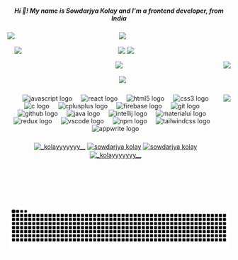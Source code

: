 <h5 align="center">Hi 👋! My name is Sowdarjya Kolay and I'm a frontend developer, from India</h5>

###
<img align="left" height="150" src="https://media.tenor.com/Q3h6crA__hcAAAAM/itadori-yuji-hello.gif"  />

<div align="center">
  

![](https://github-readme-stats.vercel.app/api/top-langs/?username=Sowdarjya&theme=radical&border=true&border_color=ffffff&include_all_commits=true&count_private=true&layout=compact)<br/>


![](https://github-profile-summary-cards.vercel.app/api/cards/repos-per-language?username=Sowdarjya&theme=radical&border=true&border_color=ffffff&include_all_commits=true&count_private=true&layout=compact)
<img align="left" src="https://media.tenor.com/iRkL6OMGhU4AAAAM/alarm.gif"  />
![](https://github-profile-summary-cards.vercel.app/api/cards/most-commit-language?username=Sowdarjya&theme=radical&border=true&border_color=ffffff&include_all_commits=true&count_private=true&layout=compact)

![](https://github-readme-streak-stats.herokuapp.com/?user=Sowdarjya&theme=radical&hide_border=false&border=true&border_color=ffffff)
<img align="right" src="https://media.tenor.com/PGEpDsrsYcIAAAAM/luffy-one-piece-anime.gif"  />

![](http://github-profile-summary-cards.vercel.app/api/cards/profile-details?username=Sowdarjya&theme=transparent)

</div>

###

<img align="right" height="250" src="https://media.tenor.com/xA2tAXgKt5UAAAAM/kuroo-tetsurou-haikyuu.gif"  />

###

<div align="center">
  <img src="https://cdn.jsdelivr.net/gh/devicons/devicon/icons/javascript/javascript-original.svg" height="30" alt="javascript logo"  />
  <img width="12" />
  <img src="https://cdn.jsdelivr.net/gh/devicons/devicon/icons/react/react-original.svg" height="30" alt="react logo"  />
  <img width="12" />
  <img src="https://cdn.jsdelivr.net/gh/devicons/devicon/icons/html5/html5-original.svg" height="30" alt="html5 logo"  />
  <img width="12" />
  <img src="https://cdn.jsdelivr.net/gh/devicons/devicon/icons/css3/css3-original.svg" height="30" alt="css3 logo"  />
  <img width="12" />
  <img src="https://cdn.jsdelivr.net/gh/devicons/devicon/icons/c/c-original.svg" height="30" alt="c logo"  />
  <img width="12" />
  <img src="https://cdn.jsdelivr.net/gh/devicons/devicon/icons/cplusplus/cplusplus-original.svg" height="30" alt="cplusplus logo"  />
  <img width="12" />
  <img src="https://cdn.jsdelivr.net/gh/devicons/devicon/icons/firebase/firebase-plain.svg" height="30" alt="firebase logo"  />
  <img width="12" />
  <img src="https://cdn.jsdelivr.net/gh/devicons/devicon/icons/git/git-original.svg" height="30" alt="git logo"  />
  <img width="12" />
  <img src="https://cdn.jsdelivr.net/gh/devicons/devicon/icons/github/github-original.svg" height="30" alt="github logo"  />
  <img width="12" />
  <img src="https://cdn.jsdelivr.net/gh/devicons/devicon/icons/java/java-original.svg" height="30" alt="java logo"  />
  <img width="12" />
  <img src="https://cdn.jsdelivr.net/gh/devicons/devicon/icons/intellij/intellij-original.svg" height="30" alt="intellij logo"  />
  <img width="12" />
  <img src="https://cdn.jsdelivr.net/gh/devicons/devicon/icons/materialui/materialui-original.svg" height="30" alt="materialui logo"  />
  <img width="12" />
  <img src="https://cdn.jsdelivr.net/gh/devicons/devicon/icons/redux/redux-original.svg" height="30" alt="redux logo"  />
  <img width="12" />
  <img src="https://cdn.jsdelivr.net/gh/devicons/devicon/icons/vscode/vscode-original.svg" height="30" alt="vscode logo"  />
  <img width="12" />
  <img src="https://cdn.jsdelivr.net/gh/devicons/devicon/icons/npm/npm-original-wordmark.svg" height="30" alt="npm logo"  />
  <img width="12" />
  <img src="https://cdn.jsdelivr.net/gh/devicons/devicon/icons/tailwindcss/tailwindcss-original-wordmark.svg" height="30" alt="tailwindcss logo"  />
  <img width="12" />
  <img src="https://cdn.jsdelivr.net/gh/devicons/devicon/icons/appwrite/appwrite-original.svg" height="30" alt="appwrite logo"  />
</div>

###



<p align="center">
<a href="https://twitter.com/_kolayyyyyyy__" target="blank"><img align="center" src="https://raw.githubusercontent.com/rahuldkjain/github-profile-readme-generator/master/src/images/icons/Social/twitter.svg" alt="_kolayyyyyyy__" height="30" width="40" /></a>
<a href="https://linkedin.com/in/sowdarjya kolay" target="blank"><img align="center" src="https://raw.githubusercontent.com/rahuldkjain/github-profile-readme-generator/master/src/images/icons/Social/linked-in-alt.svg" alt="sowdarjya kolay" height="30" width="40" /></a>
<a href="https://fb.com/sowdarjya kolay" target="blank"><img align="center" src="https://raw.githubusercontent.com/rahuldkjain/github-profile-readme-generator/master/src/images/icons/Social/facebook.svg" alt="sowdarjya kolay" height="30" width="40" /></a>
<a href="https://instagram.com/_kolayyyyyyy__" target="blank"><img align="center" src="https://raw.githubusercontent.com/rahuldkjain/github-profile-readme-generator/master/src/images/icons/Social/instagram.svg" alt="_kolayyyyyyy__" height="30" width="40" /></a>
</p>

###

<br clear="both">

<img src="https://raw.githubusercontent.com/Sowdarjya/Sowdarjya/output/snake.svg" alt="Snake animation" />

###
